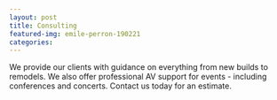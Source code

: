 ```yaml
---
layout: post
title: Consulting
featured-img: emile-perron-190221
categories:
---
```


We provide our clients with guidance on everything from new builds to remodels. We also offer professional AV support for events - including conferences and concerts. Contact us today for an estimate.
